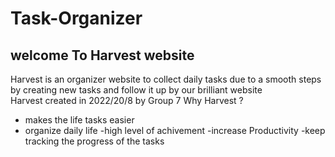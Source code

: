 # Task-Organizer
## welcome To Harvest website 
Harvest is an organizer website to collect daily tasks due to a smooth steps by creating new tasks and follow it up by our brilliant website  
Harvest created in 2022/20/8 by Group 7 
Why Harvest ?
- makes the life tasks easier 
- organize daily life 
-high level of achivement 
-increase Productivity
-keep tracking the progress of the tasks 
